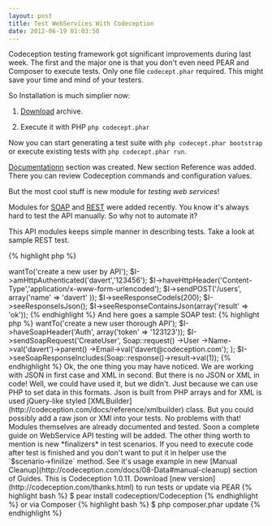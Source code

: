 ```yaml
---
layout: post
title: Test WebServices With Codeception
date: 2012-06-19 01:03:50
---
```


Codeception testing framework got significant improvements during last week. The first and the major one is that you don't even need PEAR and Composer to execute tests. Only one file `codecept.phar` required. This might save your time and mind of your testers.

So Installation is much simplier now:

1. [Download](http://codeception.com/thanks.html) archive.

2. Execute it with PHP `php codecept.phar`

Now you can start generating a test suite with  `php codecept.phar bootstrap` or execute existing tests with `php codecept.phar run`.

[Documentationn](http://codeception.com/doc) section was created. New section Reference was added. There you can review Codeception commands and configuration values.

But the most cool stuff is new module for *testing web services*!

Modules for [SOAP](http://codeception.com/docs/modules/SOAP) and [REST](http://codeception.com/docs/modules/REST) were added recently. You know it's always hard to test the API manually. So why not to automate it?

This API modules keeps simple manner in describing tests. Take a look at sample REST test.

{% highlight php %}
<?php
$I = new ApiGuy($scenario);
$I->wantTo('create a new user by API');
$I->amHttpAuthenticated('davert','123456');
$I->haveHttpHeader('Content-Type','application/x-www-form-urlencoded');
$I->sendPOST('/users', array('name' => 'davert' ));
$I->seeResponseCodeIs(200);
$I->seeResponseIsJson();
$I->seeResponseContainsJson(array('result' => 'ok'));
{% endhighlight %}

And here goes a sample SOAP test:

{% highlight php %}
<?php
use \Codeception\Utils\Soap;

$I = new ApiGuy($scenario);
$I->wantTo('create a new user thorough API');
$I->haveSoapHeader('Auth', array('token' => '123123'));
$I->sendSoapRequest('CreateUser', Soap::request()
	->User
		->Name->val('davert')->parent()
		->Email->val('davert@codeception.com');
);
$I->seeSoapResponseIncludes(Soap::response()->result->val(1));
{% endhighlight %}

Ok, the one thing you may have noticed. We are working with JSON in first case and XML in second. But there is no JSON or XML in code! Well, we could have used it, but we didn't. Just because we can use PHP to set data in this formats. Json is built from PHP arrays and for XML is used jQuery-like styled [XMLBuilder](http://codeception.com/docs/reference/xmlbuilder) class. But you could possibly add a raw json or XMl into your tests. No problems with that!

Modules themselves are already documented and tested. Soon a complete guide on WebService API testing will be added.

The other thing worth to mention is new *finalizers* in test scenarios. If you need to execute code after test is finished and you don't want to put it in helper use the `$scenario->finilize` method. See it's usage example in new [Manual Cleanup](http://codeception.com/docs/08-Data#manual-cleanup) section of Guides.

This is Codeception 1.0.11. Download [new version](http://codeception.com/thanks.html) to run tests or update

via PEAR

{% highlight bash %}
$ pear install codeception/Codeception
{% endhighlight %}

or via Composer

{% highlight bash %}
$ php composer.phar update
{% endhighlight %}
